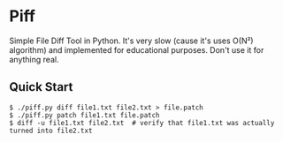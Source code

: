# Piff

Simple File Diff Tool in Python. It's very slow (cause it's uses O(N²) algorithm) and implemented for educational purposes. Don't use it for anything real.

## Quick Start

```console
$ ./piff.py diff file1.txt file2.txt > file.patch
$ ./piff.py patch file1.txt file.patch
$ diff -u file1.txt file2.txt  # verify that file1.txt was actually turned into file2.txt
```
